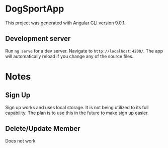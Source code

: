 # DogSportApp

This project was generated with [Angular CLI](https://github.com/angular/angular-cli) version 9.0.1.

## Development server

Run `ng serve` for a dev server. Navigate to `http://localhost:4200/`. The app will automatically reload if you change any of the source files.


# Notes

## Sign Up

Sign up works and uses local storage. It is not being utilized to its full capability. The plan is to use this in the future to make sign up easier.

## Delete/Update Member

Does not work
